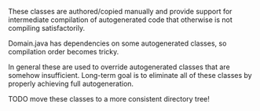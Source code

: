 These classes are authored/copied manually and provide support for intermediate 
compilation of autogenerated code that otherwise is not compiling satisfactorily.

Domain.java has dependencies on some autogenerated classes, so compilation order becomes tricky.

In general these are used to override autogenerated classes that are somehow insufficient.
Long-term goal is to eliminate all of these classes by properly achieving full autogeneration.

TODO move these classes to a more consistent directory tree!
